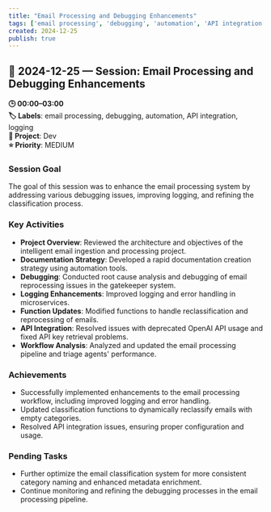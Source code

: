 ```yaml
---
title: "Email Processing and Debugging Enhancements"
tags: ['email processing', 'debugging', 'automation', 'API integration', 'logging']
created: 2024-12-25
publish: true
---
```


## 📅 2024-12-25 — Session: Email Processing and Debugging Enhancements

**🕒 00:00–03:00**  
**🏷️ Labels**: email processing, debugging, automation, API integration, logging  
**📂 Project**: Dev  
**⭐ Priority**: MEDIUM  


### Session Goal
The goal of this session was to enhance the email processing system by addressing various debugging issues, improving logging, and refining the classification process.

### Key Activities
- **Project Overview**: Reviewed the architecture and objectives of the intelligent email ingestion and processing project.
- **Documentation Strategy**: Developed a rapid documentation creation strategy using automation tools.
- **Debugging**: Conducted root cause analysis and debugging of email reprocessing issues in the gatekeeper system.
- **Logging Enhancements**: Improved logging and error handling in microservices.
- **Function Updates**: Modified functions to handle reclassification and reprocessing of emails.
- **API Integration**: Resolved issues with deprecated OpenAI API usage and fixed API key retrieval problems.
- **Workflow Analysis**: Analyzed and updated the email processing pipeline and triage agents' performance.

### Achievements
- Successfully implemented enhancements to the email processing workflow, including improved logging and error handling.
- Updated classification functions to dynamically reclassify emails with empty categories.
- Resolved API integration issues, ensuring proper configuration and usage.

### Pending Tasks
- Further optimize the email classification system for more consistent category naming and enhanced metadata enrichment.
- Continue monitoring and refining the debugging processes in the email processing pipeline.
